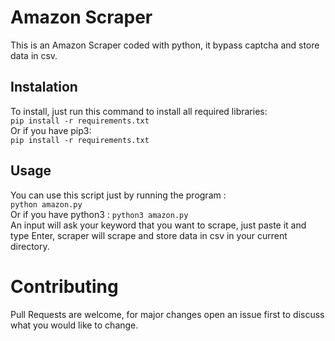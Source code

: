 # Amazon Scraper
This is an Amazon Scraper coded with python, it bypass captcha and store data in csv.
## Instalation
To install, just run this command to install all required libraries: <br>
```pip install -r requirements.txt``` <br>
Or if you have pip3: <br>
```pip install -r requirements.txt``` <br>
## Usage
You can use this script just by running the program : <br>
```python amazon.py``` <br>
Or if you have python3 : 
```python3 amazon.py``` <br>
An input will ask your keyword that you want to scrape, just paste it and type Enter, scraper will scrape and store data in csv in your current directory. <br>
# Contributing
Pull Requests are welcome, for major changes open an issue first to discuss what you would like to change.